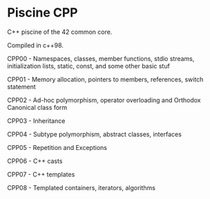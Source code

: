 # Piscine CPP

C++ piscine of the 42 common core.

Compiled in c++98.

CPP00 - Namespaces, classes, member functions, stdio streams, initialization lists, static, const, and some other basic stuf

CPP01 - Memory allocation, pointers to members, references, switch statement

CPP02 - Ad-hoc polymorphism, operator overloading and Orthodox Canonical class form

CPP03 - Inheritance

CPP04 - Subtype polymorphism, abstract classes, interfaces

CPP05 - Repetition and Exceptions

CPP06 - C++ casts

CPP07 - C++ templates

CPP08 - Templated containers, iterators, algorithms
